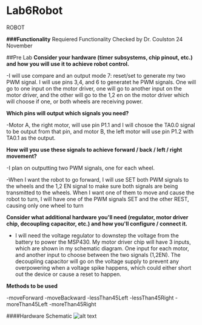 Lab6Robot
=========

ROBOT

**###Functionality**
Requiered Functionality Checked by Dr. Coulston 24 November

##Pre Lab
**Consider your hardware (timer subsystems, chip pinout, etc.) and how you will use it to achieve robot control.**

-I will use compare and an output mode 7: reset/set to generate my two PWM signal. I will use pins 3,4, and 6 to generatet he PWM signals.  One will go to one input on the motor driver, one will go to another input on the motor driver, and the other will go to the 1,2 en on the motor driver which will choose if one, or both wheels are receiving power.

**Which pins will output which signals you need?**

-Motor A, the right motor, will use pin P1.1 and I will chosoe the TA0.0 signal to be output from that pin, and motor B, the left motor will use pin P1.2 with TA0.1 as the output.  

**How will you use these signals to achieve forward / back / left / right movement?**

-I plan on outputting two PWM signals, one for each wheel.

-When I want the robot to go forward, I will use SET both PWM signals to the wheels and the 1,2 EN signal to make sure both signals are being transmitted to the wheels.  When I want one of them to move and cause the robot to turn, I will have one of the PWM signals SET and the other REST, causing only one wheel to turn

**Consider what additional hardware you'll need (regulator, motor driver chip, decoupling capacitor, etc.) and how you'll configure / connect it.**

-	I will need the voltage regulator to downstep the voltage from the battery to power the MSP430.  My motor driver chip will have 3 inputs, which are shown in my schematic diagram.  One input for each motor, and another input to choose between the two signals (1,2EN).  The decoupling capacitor will go on the voltage supply to prevent any overpowering when a voltage spike happens, which could either short out the device or cause a reset to happen.


**Methods to be used**

-moveForward
-moveBackward
-lessThan45Left
-lessThan45Right
-moreThan45Left
-moreThan45Right

####Hardware Schematic
![alt text](http://i61.tinypic.com/2vxoyrt.png)



